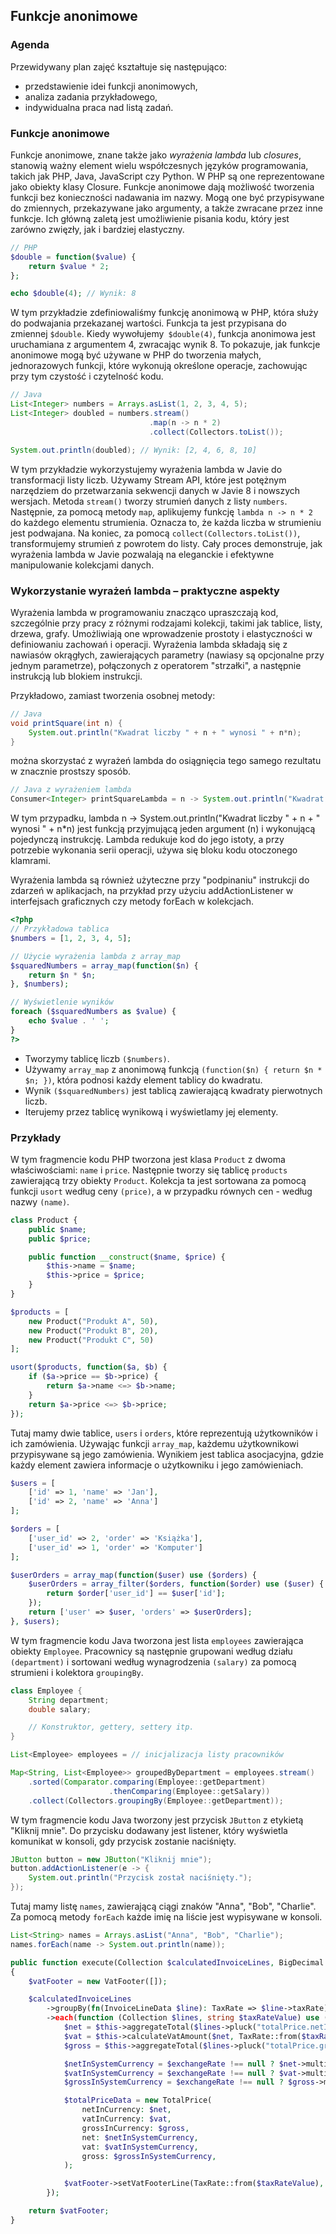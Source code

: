 ## Funkcje anonimowe

### Agenda

Przewidywany plan zajęć kształtuje się następująco:

- przedstawienie idei funkcji anonimowych,
- analiza zadania przykładowego,
- indywidualna praca nad listą zadań.

### Funkcje anonimowe

Funkcje anonimowe, znane także jako _wyrażenia lambda_ lub _closures_, stanowią ważny element wielu współczesnych języków programowania, takich jak PHP, Java, JavaScript czy Python. W PHP są one reprezentowane jako obiekty klasy Closure. Funkcje anonimowe dają możliwość tworzenia funkcji bez konieczności nadawania im nazwy. Mogą one być przypisywane do zmiennych, przekazywane jako argumenty, a także zwracane przez inne funkcje. Ich główną zaletą jest umożliwienie pisania kodu, który jest zarówno zwięzły, jak i bardziej elastyczny.

```php
// PHP
$double = function($value) {
    return $value * 2;
};

echo $double(4); // Wynik: 8
```

W tym przykładzie zdefiniowaliśmy funkcję anonimową w PHP, która służy do podwajania przekazanej wartości. Funkcja ta jest przypisana do zmiennej `$double`. Kiedy wywołujemy` $double(4)`, funkcja anonimowa jest uruchamiana z argumentem 4, zwracając wynik 8. To pokazuje, jak funkcje anonimowe mogą być używane w PHP do tworzenia małych, jednorazowych funkcji, które wykonują określone operacje, zachowując przy tym czystość i czytelność kodu.

```java
// Java
List<Integer> numbers = Arrays.asList(1, 2, 3, 4, 5);
List<Integer> doubled = numbers.stream()
                               .map(n -> n * 2)
                               .collect(Collectors.toList());

System.out.println(doubled); // Wynik: [2, 4, 6, 8, 10]
```

W tym przykładzie wykorzystujemy wyrażenia lambda w Javie do transformacji listy liczb. Używamy Stream API, które jest potężnym narzędziem do przetwarzania sekwencji danych w Javie 8 i nowszych wersjach. Metoda `stream()` tworzy strumień danych z listy `numbers`. Następnie, za pomocą metody `map`, aplikujemy funkcję `lambda n -> n * 2` do każdego elementu strumienia. Oznacza to, że każda liczba w strumieniu jest podwajana. Na koniec, za pomocą `collect(Collectors.toList())`, transformujemy strumień z powrotem do listy. Cały proces demonstruje, jak wyrażenia lambda w Javie pozwalają na eleganckie i efektywne manipulowanie kolekcjami danych.

### Wykorzystanie wyrażeń lambda – praktyczne aspekty

Wyrażenia lambda w programowaniu znacząco upraszczają kod, szczególnie przy pracy z różnymi rodzajami kolekcji, takimi jak tablice, listy, drzewa, grafy. Umożliwiają one wprowadzenie prostoty i elastyczności w definiowaniu zachowań i operacji. Wyrażenia lambda składają się z nawiasów okrągłych, zawierających parametry (nawiasy są opcjonalne przy jednym parametrze), połączonych z operatorem "strzałki", a następnie instrukcją lub blokiem instrukcji.

Przykładowo, zamiast tworzenia osobnej metody:

```java
// Java
void printSquare(int n) {
    System.out.println("Kwadrat liczby " + n + " wynosi " + n*n);
}
```

można skorzystać z wyrażeń lambda do osiągnięcia tego samego rezultatu w znacznie prostszy sposób.

```java
// Java z wyrażeniem lambda
Consumer<Integer> printSquareLambda = n -> System.out.println("Kwadrat liczby " + n + " wynosi " + n*n);
```

W tym przypadku, lambda n -> System.out.println("Kwadrat liczby " + n + " wynosi " + n\*n) jest funkcją przyjmującą jeden argument (n) i wykonującą pojedynczą instrukcję. Lambda redukuje kod do jego istoty, a przy potrzebie wykonania serii operacji, używa się bloku kodu otoczonego klamrami.

Wyrażenia lambda są również użyteczne przy "podpinaniu" instrukcji do zdarzeń w aplikacjach, na przykład przy użyciu addActionListener w interfejsach graficznych czy metody forEach w kolekcjach.

```php
<?php
// Przykładowa tablica
$numbers = [1, 2, 3, 4, 5];

// Użycie wyrażenia lambda z array_map
$squaredNumbers = array_map(function($n) {
    return $n * $n;
}, $numbers);

// Wyświetlenie wyników
foreach ($squaredNumbers as $value) {
    echo $value . ' ';
}
?>
```

- Tworzymy tablicę liczb `($numbers)`.
- Używamy `array_map` z anonimową funkcją `(function($n) { return $n * $n; })`, która podnosi każdy element tablicy do kwadratu.
- Wynik `($squaredNumbers)` jest tablicą zawierającą kwadraty pierwotnych liczb.
- Iterujemy przez tablicę wynikową i wyświetlamy jej elementy.

### Przykłady

W tym fragmencie kodu PHP tworzona jest klasa `Product` z dwoma właściwościami: `name` i `price`. Następnie tworzy się tablicę `products` zawierającą trzy obiekty `Product`. Kolekcja ta jest sortowana za pomocą funkcji `usort` według ceny `(price)`, a w przypadku równych cen - według nazwy `(name)`.

```php
class Product {
    public $name;
    public $price;

    public function __construct($name, $price) {
        $this->name = $name;
        $this->price = $price;
    }
}

$products = [
    new Product("Produkt A", 50),
    new Product("Produkt B", 20),
    new Product("Produkt C", 50)
];

usort($products, function($a, $b) {
    if ($a->price == $b->price) {
        return $a->name <=> $b->name;
    }
    return $a->price <=> $b->price;
});
```

Tutaj mamy dwie tablice, `users` i `orders`, które reprezentują użytkowników i ich zamówienia. Używając funkcji `array_map`, każdemu użytkownikowi przypisywane są jego zamówienia. Wynikiem jest tablica asocjacyjna, gdzie każdy element zawiera informacje o użytkowniku i jego zamówieniach.

```php
$users = [
    ['id' => 1, 'name' => 'Jan'],
    ['id' => 2, 'name' => 'Anna']
];

$orders = [
    ['user_id' => 2, 'order' => 'Książka'],
    ['user_id' => 1, 'order' => 'Komputer']
];

$userOrders = array_map(function($user) use ($orders) {
    $userOrders = array_filter($orders, function($order) use ($user) {
        return $order['user_id'] == $user['id'];
    });
    return ['user' => $user, 'orders' => $userOrders];
}, $users);
```

W tym fragmencie kodu Java tworzona jest lista `employees` zawierająca obiekty `Employee`. Pracownicy są następnie grupowani według działu `(department)` i sortowani według wynagrodzenia `(salary)` za pomocą strumieni i kolektora `groupingBy`.

```java
class Employee {
    String department;
    double salary;

    // Konstruktor, gettery, settery itp.
}

List<Employee> employees = // inicjalizacja listy pracowników

Map<String, List<Employee>> groupedByDepartment = employees.stream()
    .sorted(Comparator.comparing(Employee::getDepartment)
                      .thenComparing(Employee::getSalary))
    .collect(Collectors.groupingBy(Employee::getDepartment));
```

W tym fragmencie kodu Java tworzony jest przycisk `JButton` z etykietą "Kliknij mnie". Do przycisku dodawany jest listener, który wyświetla komunikat w konsoli, gdy przycisk zostanie naciśnięty.

```java
JButton button = new JButton("Kliknij mnie");
button.addActionListener(e -> {
    System.out.println("Przycisk został naciśnięty.");
});
```

Tutaj mamy listę `names`, zawierającą ciągi znaków "Anna", "Bob", "Charlie". Za pomocą metody `forEach` każde imię na liście jest wypisywane w konsoli.

```java
List<String> names = Arrays.asList("Anna", "Bob", "Charlie");
names.forEach(name -> System.out.println(name));
```

```php
public function execute(Collection $calculatedInvoiceLines, BigDecimal $exchangeRate): VatFooter
{
    $vatFooter = new VatFooter([]);

    $calculatedInvoiceLines
        ->groupBy(fn(InvoiceLineData $line): TaxRate => $line->taxRate)
        ->each(function (Collection $lines, string $taxRateValue) use ($exchangeRate, $vatFooter): void {
            $net = $this->aggregateTotal($lines->pluck("totalPrice.netInCurrency"));
            $vat = $this->calculateVatAmount($net, TaxRate::from($taxRateValue)->rateValue());
            $gross = $this->aggregateTotal($lines->pluck("totalPrice.grossInCurrency"));

            $netInSystemCurrency = $exchangeRate !== null ? $net->multipliedBy($exchangeRate)->toScale(2, RoundingMode::HALF_UP) : null;
            $vatInSystemCurrency = $exchangeRate !== null ? $vat->multipliedBy($exchangeRate)->toScale(2, RoundingMode::HALF_UP) : null;
            $grossInSystemCurrency = $exchangeRate !== null ? $gross->multipliedBy($exchangeRate)->toScale(2, RoundingMode::HALF_UP) : null;

            $totalPriceData = new TotalPrice(
                netInCurrency: $net,
                vatInCurrency: $vat,
                grossInCurrency: $gross,
                net: $netInSystemCurrency,
                vat: $vatInSystemCurrency,
                gross: $grossInSystemCurrency,
            );

            $vatFooter->setVatFooterLine(TaxRate::from($taxRateValue), $totalPriceData);
        });

    return $vatFooter;
}
```
